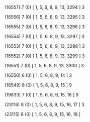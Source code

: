 (16557) 7 (0) [ 1, 5, 6, 8, 9, 13, 3294 ] 3 


(16556) 7 (0) [ 1, 5, 6, 8, 9, 13, 3295 ] 3 


(16555) 7 (0) [ 1, 5, 6, 8, 9, 13, 3296 ] 3 


(16554) 7 (0) [ 1, 5, 6, 8, 9, 13, 3297 ] 3 


(16553) 7 (0) [ 1, 5, 6, 8, 9, 13, 3298 ] 3 


(16552) 7 (0) [ 1, 5, 6, 8, 9, 13, 3299 ] 3 


(16551) 7 (0) [ 1, 5, 6, 8, 9, 13, 3300 ] 3 


(16550) 6 (0) [ 1, 5, 6, 8, 9, 14 ] 3 


(16549) 6 (0) [ 1, 5, 6, 8, 9, 15 ] 9 


(19833) 7 (0) [ 1, 5, 6, 8, 9, 15, 16 ] 9 


(23116) 8 (0) [ 1, 5, 6, 8, 9, 15, 16, 17 ] 3 


(23115) 8 (0) [ 1, 5, 6, 8, 9, 15, 16, 18 ]  

